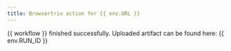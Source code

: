 ```yaml
---
title: Browsertrix action for {{ env.URL }}
---
```

{{ workflow }} finished successfully. Uploaded artifact can be found here: {{ env.RUN_ID }}
